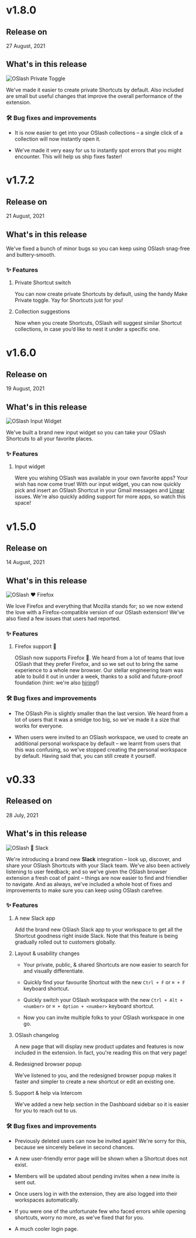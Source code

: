 # v1.8.0

## Release on

27 August, 2021

## What's in this release

![OSlash Private Toggle](https://raw.githubusercontent.com/getoslash/changelog/main/assets/images/v1.8.0-oslash-private-toggle.png)

We've made it easier to create private Shortcuts by default. Also included are small but useful changes that improve the overall performance of the extension.

### 🛠 Bug fixes and improvements

* It is now easier to get into your OSlash collections – a single click of a collection will now instantly open it.

* We've made it very easy for us to instantly spot errors that you might encounter. This will help us ship fixes faster!

# v1.7.2

## Release on

21 August, 2021

## What's in this release

We've fixed a bunch of minor bugs so you can keep using OSlash snag-free and buttery-smooth.

### ✨ Features

1. Private Shortcut switch

    You can now create private Shortcuts by default, using the handy Make Private toggle. Yay for Shortcuts just for you!

2. Collection suggestions

    Now when you create Shortcuts, OSlash will suggest similar Shortcut collections, in case you’d like to nest it under a specific one.

# v1.6.0

## Release on

19 August, 2021

## What's in this release

![OSlash Input Widget](https://raw.githubusercontent.com/getoslash/changelog/main/assets/images/v1.6.0-oslash-input-widget.gif)

We've built a brand new input widget so you can take your OSlash Shortcuts to all your favorite places.

### ✨ Features

1. Input widget

    Were you wishing OSlash was available in your own favorite apps? Your wish has now come true! With our input widget, you can now quickly pick and insert an OSlash Shortcut in your Gmail messages and [Linear](https://linear.app/) issues. We're also quickly adding support for more apps, so watch this space!

# v1.5.0

## Release on

14 August, 2021

## What's in this release

![OSlash ❤️ Firefox](https://raw.githubusercontent.com/getoslash/changelog/main/assets/images/v1.5.0-oslash-firefox.png)

We love Firefox and everything that Mozilla stands for; so we now extend the love with a Firefox-compatible version of our OSlash extension! We've also fixed a few issues that users had reported.

### ✨ Features

1. Firefox support 🥳

    OSlash now supports Firefox 🥳. We heard from a lot of teams that love OSlash that they prefer Firefox, and so we set out to bring the same experience to a whole new browser. Our stellar engineering team was able to build it out in under a week, thanks to a solid and future-proof foundation (hint: we're also [hiring](https://www.oslash.com/careers)!)

### 🛠 Bug fixes and improvements

* The OSlash Pin is slightly smaller than the last version. We heard from a lot of users that it was a smidge too big, so we've made it a size that works for everyone.

* When users were invited to an OSlash workspace, we used to create an additional personal workspace by default – we learnt from users that this was confusing, so we've stopped creating the personal workspace by default. Having said that, you can still create it yourself.

# v0.33

## Released on

28 July, 2021

## What's in this release

![OSlash 🤝 Slack](https://raw.githubusercontent.com/getoslash/changelog/main/assets/images/v0.33-oslash-slack-epic-handshake.png)

We're introducing a brand new **Slack** integration – look up, discover, and share your OSlash Shortcuts with your Slack team. We've also been actively listening to user feedback; and so we've given the OSlash browser extension a fresh coat of paint – things are now easier to find and friendlier to navigate. And as always, we've included a whole host of fixes and improvements to make sure you can keep using OSlash carefree.

### ✨ Features

1. A new Slack app

    Add the brand new OSlash Slack app to your workspace to get all the Shortcut goodness right inside Slack. Note that this feature is being gradually rolled out to customers globally.

2. Layout & usability changes

    * Your private, public, & shared Shortcuts are now easier to search for and visually differentiate.

    * Quickly find your favourite Shortcut with the new `Ctrl + F` or `⌘ + F` keyboard shortcut.

    * Quickly switch your OSlash workspace with the new `Ctrl + Alt + <number>` or `⌘ + Option + <number>` keyboard shortcut.

    * Now you can invite multiple folks to your OSlash workspace in one go.

3. OSlash changelog

    A new page that will display new product updates and features is now included in the extension. In fact, you're reading this on that very page!

4. Redesigned browser popup

    We've listened to you, and the redesigned browser popup makes it faster and simpler to create a new shortcut or edit an existing one.

5. Support & help via Intercom

    We've added a new help section in the Dashboard sidebar so it is easier for you to reach out to us.

### 🛠 Bug fixes and improvements

* Previously deleted users can now be invited again! We're sorry for this, because we sincerely believe in second chances.

* A new user-friendly error page will be shown when a Shortcut does not exist.

* Members will be updated about pending invites when a new invite is sent out.

* Once users log in with the extension, they are also logged into their workspaces automatically.

* If you were one of the unfortunate few who faced errors while opening shortcuts, worry no more, as we've fixed that for you.

* A much cooler login page.
